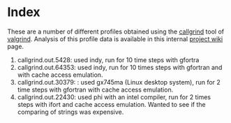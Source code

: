 # Index

These are a number of different profiles obtained using the [callgrind](http://valgrind.org/info/tools.html#callgrind) tool of [valgrind](http://valgrind.org/). Analysis of this profile data is available in this internal [project wiki](https://www.wiki.ed.ac.uk/display/PES/Replicated+memory) page.

1. callgrind.out.5428: used indy, run for 10 time steps with gfortra
2. callgrind.out.64353: used indy, run for 10 times steps with gfortran and with cache access emulation.
3. callgrind.out.30379: : used gx745ma (Linux desktop system), run for 2 time steps with gfortran with cache access emulation.
4. callgrind.out.22430: used phi with an intel compiler, run for 2 times steps with ifort and cache access emulation. Wanted to see if the comparing of strings was expensive.

